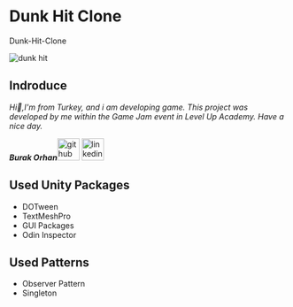 # Dunk Hit Clone
Dunk-Hit-Clone

![dunk hit](https://user-images.githubusercontent.com/60696929/204914821-a7093da2-ffe6-4740-b5d6-98474c9f5631.gif)

## Indroduce
*Hi:punch:,I'm from Turkey, and i am developing game.*
*This project was developed by me within the Game Jam event in Level Up Academy. Have a nice day.*

***Burak Orhan***[<img src='https://user-images.githubusercontent.com/60696929/204914100-148e216f-69b7-487d-a502-f902f6239fe6.png' alt='github' height='40' color='#6e5494'>](https://github.com/Burak-san)  [<img src='https://user-images.githubusercontent.com/60696929/204914127-d5c92c3a-398e-4159-a06f-4e71a342706b.png' alt='linkedin' height='40'>](https://www.linkedin.com/in/burak-orhan-aohg2022//)

## Used Unity Packages
- DOTween
- TextMeshPro
- GUI Packages
- Odin Inspector

## Used Patterns
- Observer Pattern
- Singleton

